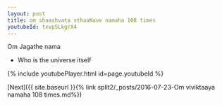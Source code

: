 ```yaml
---
layout: post
title: om shaashvata sthaaNave namaha 108 times
youtubeId: txvpSLkgrX4
---
```

 
 
Om Jagathe nama 
 
 -  Who is the universe itself 
 
  
 
  
 
 
 
 
 
 


{% include youtubePlayer.html id=page.youtubeId %}
 
[Next]({{ site.baseurl }}{% link  split2/_posts/2016-07-23-Om viviktaaya namaha 108 times.md%})
 
